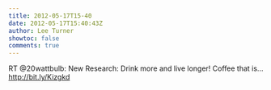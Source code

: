 ```yaml
---
title: 2012-05-17T15-40
date: 2012-05-17T15:40:43Z
author: Lee Turner
showtoc: false
comments: true
---
```


RT @20wattbulb: New Research: Drink more and live longer! Coffee that is... http://bit.ly/Kizgkd

